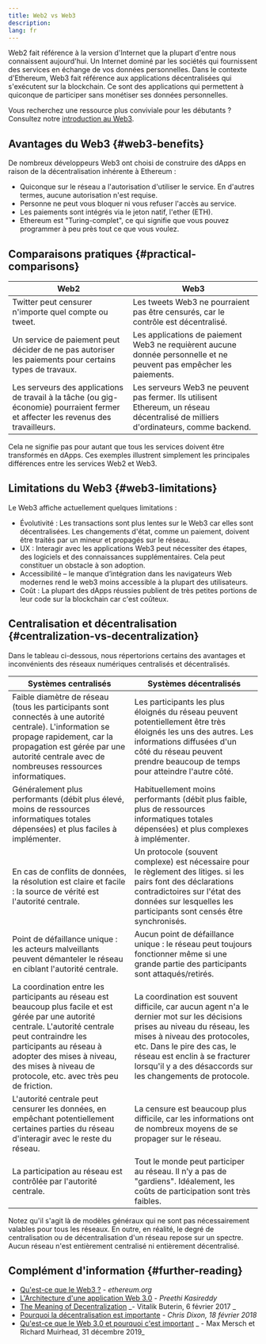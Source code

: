 ```yaml
---
title: Web2 vs Web3
description:
lang: fr
---
```


Web2 fait référence à la version d'Internet que la plupart d'entre nous connaissent aujourd'hui. Un Internet dominé par les sociétés qui fournissent des services en échange de vos données personnelles. Dans le contexte d'Ethereum, Web3 fait référence aux applications décentralisées qui s'exécutent sur la blockchain. Ce sont des applications qui permettent à quiconque de participer sans monétiser ses données personnelles.

Vous recherchez une ressource plus conviviale pour les débutants ? Consultez notre [introduction au Web3](/web3/).

## Avantages du Web3 {#web3-benefits}

De nombreux développeurs Web3 ont choisi de construire des dApps en raison de la décentralisation inhérente à Ethereum :

- Quiconque sur le réseau a l'autorisation d'utiliser le service. En d'autres termes, aucune autorisation n'est requise.
- Personne ne peut vous bloquer ni vous refuser l'accès au service.
- Les paiements sont intégrés via le jeton natif, l'ether (ETH).
- Ethereum est "Turing-complet", ce qui signifie que vous pouvez programmer à peu près tout ce que vous voulez.

## Comparaisons pratiques {#practical-comparisons}

| Web2                                                                                                                              | Web3                                                                                                                              |
| --------------------------------------------------------------------------------------------------------------------------------- | --------------------------------------------------------------------------------------------------------------------------------- |
| Twitter peut censurer n'importe quel compte ou tweet.                                                                             | Les tweets Web3 ne pourraient pas être censurés, car le contrôle est décentralisé.                                                |
| Un service de paiement peut décider de ne pas autoriser les paiements pour certains types de travaux.                             | Les applications de paiement Web3 ne requièrent aucune donnée personnelle et ne peuvent pas empêcher les paiements.               |
| Les serveurs des applications de travail à la tâche (ou gig-économie) pourraient fermer et affecter les revenus des travailleurs. | Les serveurs Web3 ne peuvent pas fermer. Ils utilisent Ethereum, un réseau décentralisé de milliers d'ordinateurs, comme backend. |

Cela ne signifie pas pour autant que tous les services doivent être transformés en dApps. Ces exemples illustrent simplement les principales différences entre les services Web2 et Web3.

## Limitations du Web3 {#web3-limitations}

Le Web3 affiche actuellement quelques limitations :

- Évolutivité : Les transactions sont plus lentes sur le Web3 car elles sont décentralisées. Les changements d'état, comme un paiement, doivent être traités par un mineur et propagés sur le réseau.
- UX : Interagir avec les applications Web3 peut nécessiter des étapes, des logiciels et des connaissances supplémentaires. Cela peut constituer un obstacle à son adoption.
- Accessibilité – le manque d’intégration dans les navigateurs Web modernes rend le web3 moins accessible à la plupart des utilisateurs.
- Coût : La plupart des dApps réussies publient de très petites portions de leur code sur la blockchain car c'est coûteux.

## Centralisation et décentralisation {#centralization-vs-decentralization}

Dans le tableau ci-dessous, nous répertorions certains des avantages et inconvénients des réseaux numériques centralisés et décentralisés.

| Systèmes centralisés                                                                                                                                                                                                                                                             | Systèmes décentralisés                                                                                                                                                                                                                                                                   |
| -------------------------------------------------------------------------------------------------------------------------------------------------------------------------------------------------------------------------------------------------------------------------------- | ---------------------------------------------------------------------------------------------------------------------------------------------------------------------------------------------------------------------------------------------------------------------------------------- |
| Faible diamètre de réseau (tous les participants sont connectés à une autorité centrale). L'information se propage rapidement, car la propagation est gérée par une autorité centrale avec de nombreuses ressources informatiques.                                               | Les participants les plus éloignés du réseau peuvent potentiellement être très éloignés les uns des autres. Les informations diffusées d'un côté du réseau peuvent prendre beaucoup de temps pour atteindre l'autre côté.                                                                |
| Généralement plus performants (débit plus élevé, moins de ressources informatiques totales dépensées) et plus faciles à implémenter.                                                                                                                                             | Habituellement moins performants (débit plus faible, plus de ressources informatiques totales dépensées) et plus complexes à implémenter.                                                                                                                                                |
| En cas de conflits de données, la résolution est claire et facile : la source de vérité est l'autorité centrale.                                                                                                                                                                 | Un protocole (souvent complexe) est nécessaire pour le règlement des litiges. si les pairs font des déclarations contradictoires sur l'état des données sur lesquelles les participants sont censés être synchronisés.                                                                   |
| Point de défaillance unique : les acteurs malveillants peuvent démanteler le réseau en ciblant l'autorité centrale.                                                                                                                                                              | Aucun point de défaillance unique : le réseau peut toujours fonctionner même si une grande partie des participants sont attaqués/retirés.                                                                                                                                                |
| La coordination entre les participants au réseau est beaucoup plus facile et est gérée par une autorité centrale. L'autorité centrale peut contraindre les participants au réseau à adopter des mises à niveau, des mises à niveau de protocole, etc. avec très peu de friction. | La coordination est souvent difficile, car aucun agent n'a le dernier mot sur les décisions prises au niveau du réseau, les mises à niveau des protocoles, etc. Dans le pire des cas, le réseau est enclin à se fracturer lorsqu'il y a des désaccords sur les changements de protocole. |
| L'autorité centrale peut censurer les données, en empêchant potentiellement certaines parties du réseau d'interagir avec le reste du réseau.                                                                                                                                     | La censure est beaucoup plus difficile, car les informations ont de nombreux moyens de se propager sur le réseau.                                                                                                                                                                        |
| La participation au réseau est contrôlée par l'autorité centrale.                                                                                                                                                                                                                | Tout le monde peut participer au réseau. Il n’y a pas de "gardiens". Idéalement, les coûts de participation sont très faibles.                                                                                                                                                           |

Notez qu'il s'agit là de modèles généraux qui ne sont pas nécessairement valables pour tous les réseaux. En outre, en réalité, le degré de centralisation ou de décentralisation d'un réseau repose sur un spectre. Aucun réseau n'est entièrement centralisé ni entièrement décentralisé.

## Complément d'information {#further-reading}

- [Qu'est-ce que le Web3 ?](/web3/) - _ethereum.org_
- [L'Architecture d'une application Web 3.0](https://www.preethikasireddy.com/post/the-architecture-of-a-web-3-0-application) - _Preethi Kasireddy_
- [The Meaning of Decentralization](https://medium.com/@VitalikButerin/the-meaning-of-decentralization-a0c92b76a274) _- Vitalik Buterin, 6 février 2017 _
- [Pourquoi la décentralisation est importante](https://medium.com/s/story/why-decentralization-matters-5e3f79f7638e) _- Chris Dixon, 18 février 2018_
- [Qu'est-ce que le Web 3.0 et pourquoi c'est important](https://medium.com/fabric-ventures/what-is-web-3-0-why-it-matters-934eb07f3d2b) _ - Max Mersch et Richard Muirhead, 31 décembre 2019_
